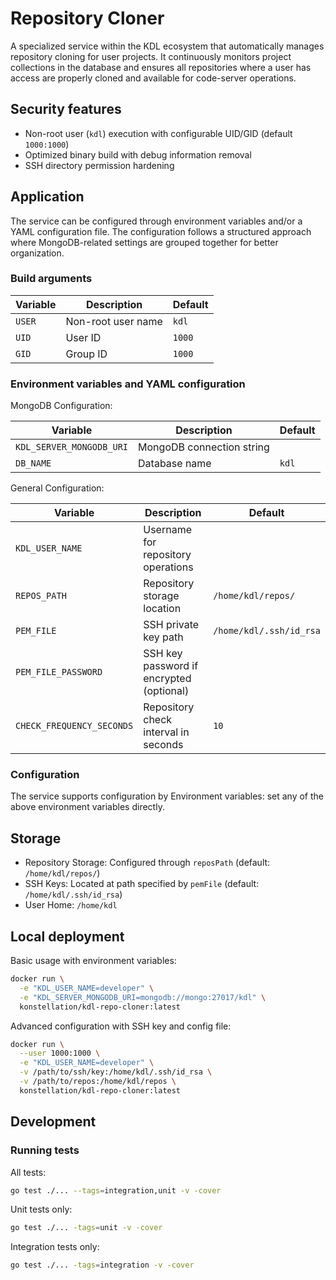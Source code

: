 # Repository Cloner

A specialized service within the KDL ecosystem that automatically manages repository cloning for user projects. It continuously monitors project collections in the database and ensures all repositories where a user has access are properly cloned and available for code-server operations.

## Security features

* Non-root user (`kdl`) execution with configurable UID/GID (default `1000:1000`)
* Optimized binary build with debug information removal
* SSH directory permission hardening

## Application

The service can be configured through environment variables and/or a YAML configuration file. The configuration follows a structured approach where MongoDB-related settings are grouped together for better organization.

### Build arguments

| Variable   | Description        | Default |
|------------|--------------------|---------|
| `USER`     | Non-root user name | `kdl`   |
| `UID`      | User ID            | `1000`  |
| `GID`      | Group ID           | `1000`  |

### Environment variables and YAML configuration

MongoDB Configuration:

| Variable                | Description                           | Default |
|-------------------------|---------------------------------------|---------|
| `KDL_SERVER_MONGODB_URI`| MongoDB connection string             |         |
| `DB_NAME`               | Database name                         | `kdl`   |

General Configuration:

| Variable                 |  Description                             | Default                 |
|--------------------------|------------------------------------------|-------------------------|
| `KDL_USER_NAME`          | Username for repository operations       |                         |
| `REPOS_PATH`             | Repository storage location              | `/home/kdl/repos/`      |
| `PEM_FILE`               | SSH private key path                     | `/home/kdl/.ssh/id_rsa` |
| `PEM_FILE_PASSWORD`      | SSH key password if encrypted (optional) |                         |
| `CHECK_FREQUENCY_SECONDS`| Repository check interval in seconds     | `10`                    |

### Configuration

The service supports configuration by Environment variables: set any of the
above environment variables directly.

## Storage

* Repository Storage: Configured through `reposPath` (default: `/home/kdl/repos/`)
* SSH Keys: Located at path specified by `pemFile` (default: `/home/kdl/.ssh/id_rsa`)
* User Home: `/home/kdl`

## Local deployment

Basic usage with environment variables:

```bash
docker run \
  -e "KDL_USER_NAME=developer" \
  -e "KDL_SERVER_MONGODB_URI=mongodb://mongo:27017/kdl" \
  konstellation/kdl-repo-cloner:latest
```

Advanced configuration with SSH key and config file:

```bash
docker run \
  --user 1000:1000 \
  -e "KDL_USER_NAME=developer" \
  -v /path/to/ssh/key:/home/kdl/.ssh/id_rsa \
  -v /path/to/repos:/home/kdl/repos \
  konstellation/kdl-repo-cloner:latest
```

## Development

### Running tests

All tests:

```bash
go test ./... --tags=integration,unit -v -cover
```

Unit tests only:

```bash
go test ./... -tags=unit -v -cover
```

Integration tests only:

```bash
go test ./... -tags=integration -v -cover
```
